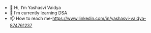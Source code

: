 - 👋 Hi, I’m Yashasvi Vaidya
- 🌱 I’m currently learning DSA
- 📫 How to reach me-https://www.linkedin.com/in/yashasvi-vaidya-874761237

<!---
yv2003/yv2003 is a ✨ special ✨ repository because its `README.md` (this file) appears on your GitHub profile.
You can click the Preview link to take a look at your changes.
--->
